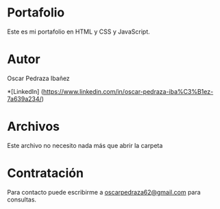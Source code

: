 # Portafolio
Este es mi portafolio en HTML y CSS y JavaScript.

# Autor
Oscar Pedraza Ibañez

*[LinkedIn] (https://www.linkedin.com/in/oscar-pedraza-iba%C3%B1ez-7a639a234/)

# Archivos
Este archivo no necesito nada más que abrir la carpeta

# Contratación
Para contacto puede escribirme a oscarpedraza62@gmail.com para consultas.
